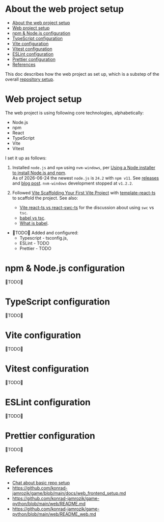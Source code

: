 
# About the web project setup

- [About the web project setup](#about-the-web-project-setup)
- [Web project setup](#web-project-setup)
- [npm \& Node.js configuration](#npm--nodejs-configuration)
- [TypeScript configuration](#typescript-configuration)
- [Vite configuration](#vite-configuration)
- [Vitest configuration](#vitest-configuration)
- [ESLint configuration](#eslint-configuration)
- [Prettier configuration](#prettier-configuration)
- [References](#references)

This doc describes how the web project as set up, which is a substep of the overall [repository setup](./about_setup_repo.md).

# Web project setup

The web project is using following core technologies, alphabetically:

- Node.js
- npm
- React
- TypeScript
- Vite
- Vitest

I set it up as follows:

1. Installed `node.js` and `npm` using `nvm-windows`, per
[Using a Node installer to install Node.js and npm][npm-use-nvm].  
As of 2026-06-24 the newest `node.js` is `24.2` with `npm v11`. See [releases][node-releases] and [blog post][node-24.0-blog].
`nvm-windows` development stopped at `v1.2.2`.

2. Followed [Vite Scaffolding Your First Vite Project][vite-scaffold] with [template-react-ts] to scaffold the project.
   See also:  
   - [Vite react-ts vs react-swc-ts][soq-vite-swc] for the discussion about using `swc` vs `tsc`.
   - [babel vs tsc].
   - [What is babel].

- 🚧TODO🚧 Added and configured:
  - Typescript - tsconfig.js,
  - ESLint - TODO
  - Prettier - TODO

# npm & Node.js configuration

🚧TODO🚧

# TypeScript configuration

🚧TODO🚧

# Vite configuration

🚧TODO🚧

# Vitest configuration

🚧TODO🚧

# ESLint configuration

🚧TODO🚧

# Prettier configuration

🚧TODO🚧

# References

- [Chat about basic repo setup](https://chatgpt.com/c/684e85cf-dc74-8011-ae8b-18e5d8a16be4)
- https://github.com/konrad-jamrozik/game/blob/main/docs/web_frontend_setup.md
- https://github.com/konrad-jamrozik/game-python/blob/main/web/README.md
- https://github.com/konrad-jamrozik/game-python/blob/main/web/README_web.md

[npm-use-nvm]: https://docs.npmjs.com/downloading-and-installing-node-js-and-npm#using-a-node-version-manager-to-install-nodejs-and-npm
[vite-scaffold]: https://vite.dev/guide/#scaffolding-your-first-vite-project
[soq-vite-swc]: https://stackoverflow.com/questions/79111563/what-is-the-difference-of-typescript-vs-typescript-swc-when-creating-a-vite-pr
[babel vs tsc]: https://www.typescriptlang.org/docs/handbook/babel-with-typescript.html
[template-react-ts]: https://github.com/vitejs/vite/tree/main/packages/create-vite/template-react-ts
[node-24.0-blog]: https://nodejs.org/en/blog/release/v24.0.0
[node-releases]: https://nodejs.org/en/about/previous-releases
[What is babel]: https://babeljs.io/docs/
